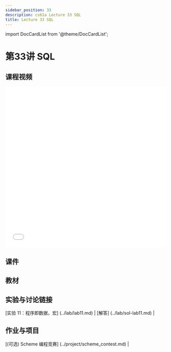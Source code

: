 ```yaml
---
sidebar_position: 33
description: cs61a Lecture 33 SQL
title: Lecture 33 SQL
---
```


import DocCardList from '@theme/DocCardList';


# 第33讲 SQL
## 课程视频

<iframe src="//player.bilibili.com/player.html?aid=277746636&bvid=BV17c411f78k&cid=1311465503&p=1&high_quality=1&danmaku=0" scrolling="no" border="0" frameborder="no" framespacing="0" allowfullscreen="true" allowfullscreen="allowfullscreen" width="100%" height="500" scrolling="no" frameborder="0" sandbox="allow-top-navigation allow-same-origin allow-forms allow-scripts"> </iframe>

## 课件

## 教材


## 实验与讨论链接
[实验 11：程序即数据，宏] (../lab/lab11.md) | [解答] (../lab/sol-lab11.md) | 

## 作业与项目
[(可选) Scheme 编程竞赛] (../project/scheme_contest.md) | 


<DocCardList />

